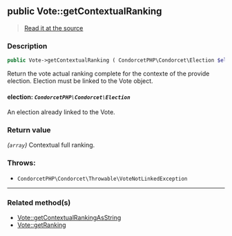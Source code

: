 ## public Vote::getContextualRanking

> [Read it at the source](https://github.com/julien-boudry/Condorcet/blob/master/src/Vote.php#L309)

### Description    

```php
public Vote->getContextualRanking ( CondorcetPHP\Condorcet\Election $election ): array
```

Return the vote actual ranking complete for the contexte of the provide election. Election must be linked to the Vote object.
    

#### **election:** *`CondorcetPHP\Condorcet\Election`*   
An election already linked to the Vote.    


### Return value   

*(`array`)* Contextual full ranking.



### Throws:   

* ```CondorcetPHP\Condorcet\Throwable\VoteNotLinkedException``` 

---------------------------------------

### Related method(s)      

* [Vote::getContextualRankingAsString](/Docs/api-reference/Vote%20Class/Vote--getContextualRankingAsString.md)    
* [Vote::getRanking](/Docs/api-reference/Vote%20Class/Vote--getRanking.md)    
